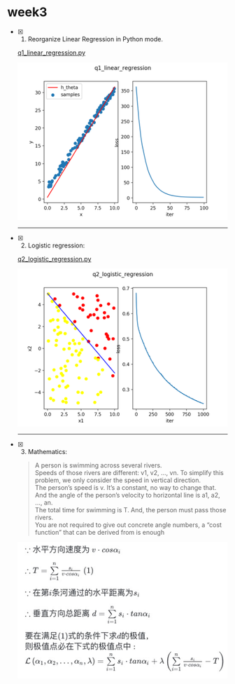 # week3

- [x] 1. Reorganize Linear Regression in Python mode.

  [q1_linear_regression.py](./q1_linear_regression.py)  

  ![结果](result/Figure_1.png)
  ___
- [x] 2. Logistic regression:
  
  [q2_logistic_regression.py](./q2_logistic_regression.py)  

  ![结果](result/q2_logistic_regression.png)
  ___
- [x] 3. Mathematics:
  > A person is swimming across several rivers.  
  > Speeds of those rivers are different: v1, v2, ..., vn. To simplify this problem, we only consider the speed in vertical direction.  
  > The person’s speed is v. It’s a constant, no way to change that. And the angle of the person’s velocity to horizontal line is a1, a2, ..., an.  
  > The total time for swimming is T. And, the person must pass those rivers.  
  > You are not required to give out concrete angle numbers, a “cost function” that can be derived from is enough

  ![swimming](result/q3_swimming.jpg)
  
  <!-- $\because 水平方向速度为\: v \cdot cos \alpha_i$

  $\therefore T = \sum \limits_{i=1}^n{\frac{s_i}{v \cdot cos\alpha _i}} \;(1)$

  $\because 在第i条河通过的水平距离为s_i$

  $\therefore 垂直方向总距离\; d= \sum\limits_{i=1}^n{s_i \cdot tan \alpha _i}$

  $要在满足(1)式的条件下求d的极值，\\则极值点必在下式的极值点中: \\ \mathcal {L} \left(\alpha_1,\alpha_2,\ldots,\alpha_n,\lambda\right) = \sum\limits_{i=1}^n{s_i \cdot tan \alpha _i} + \lambda \left( \sum \limits_{i=1}^n{\frac{s_i}{v \cdot cos\alpha _i}} - T \right)$ -->
